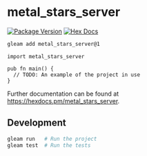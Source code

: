 # metal_stars_server

[![Package Version](https://img.shields.io/hexpm/v/metal_stars_server)](https://hex.pm/packages/metal_stars_server)
[![Hex Docs](https://img.shields.io/badge/hex-docs-ffaff3)](https://hexdocs.pm/metal_stars_server/)

```sh
gleam add metal_stars_server@1
```
```gleam
import metal_stars_server

pub fn main() {
  // TODO: An example of the project in use
}
```

Further documentation can be found at <https://hexdocs.pm/metal_stars_server>.

## Development

```sh
gleam run   # Run the project
gleam test  # Run the tests
```
